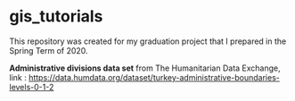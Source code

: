 # gis_tutorials
This repository was created for my graduation project that I prepared in the Spring Term of 2020.

**Administrative divisions data set**
from The Humanitarian Data Exchange, link : https://data.humdata.org/dataset/turkey-administrative-boundaries-levels-0-1-2

